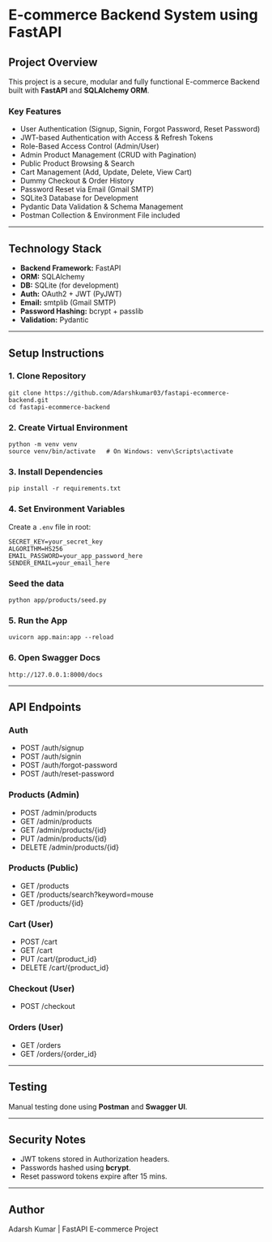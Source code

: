 
# E-commerce Backend System using FastAPI

## Project Overview

This project is a secure, modular and fully functional E-commerce Backend built with **FastAPI** and **SQLAlchemy ORM**.

### Key Features
- User Authentication (Signup, Signin, Forgot Password, Reset Password)
- JWT-based Authentication with Access & Refresh Tokens
- Role-Based Access Control (Admin/User)
- Admin Product Management (CRUD with Pagination)
- Public Product Browsing & Search
- Cart Management (Add, Update, Delete, View Cart)
- Dummy Checkout & Order History
- Password Reset via Email (Gmail SMTP)
- SQLite3 Database for Development
- Pydantic Data Validation & Schema Management
- Postman Collection & Environment File included

---

## Technology Stack

- **Backend Framework:** FastAPI
- **ORM:** SQLAlchemy
- **DB:** SQLite (for development)
- **Auth:** OAuth2 + JWT (PyJWT)
- **Email:** smtplib (Gmail SMTP)
- **Password Hashing:** bcrypt + passlib
- **Validation:** Pydantic

---

## Setup Instructions

### 1. Clone Repository
```
git clone https://github.com/Adarshkumar03/fastapi-ecommerce-backend.git
cd fastapi-ecommerce-backend
```

### 2. Create Virtual Environment
```
python -m venv venv
source venv/bin/activate   # On Windows: venv\Scripts\activate
```

### 3. Install Dependencies
```
pip install -r requirements.txt
```

### 4. Set Environment Variables
Create a `.env` file in root:
```
SECRET_KEY=your_secret_key
ALGORITHM=HS256
EMAIL_PASSWORD=your_app_password_here
SENDER_EMAIL=your_email_here
```

### Seed the data
```
python app/products/seed.py
```

### 5. Run the App
```
uvicorn app.main:app --reload
```

### 6. Open Swagger Docs
```
http://127.0.0.1:8000/docs
```

---

## API Endpoints

### Auth
- POST /auth/signup
- POST /auth/signin
- POST /auth/forgot-password
- POST /auth/reset-password

### Products (Admin)
- POST /admin/products
- GET /admin/products
- GET /admin/products/{id}
- PUT /admin/products/{id}
- DELETE /admin/products/{id}

### Products (Public)
- GET /products
- GET /products/search?keyword=mouse
- GET /products/{id}

### Cart (User)
- POST /cart
- GET /cart
- PUT /cart/{product_id}
- DELETE /cart/{product_id}

### Checkout (User)
- POST /checkout

### Orders (User)
- GET /orders
- GET /orders/{order_id}

---

## Testing
Manual testing done using **Postman** and **Swagger UI**.

---

## Security Notes
- JWT tokens stored in Authorization headers.
- Passwords hashed using **bcrypt**.
- Reset password tokens expire after 15 mins.

---

## Author
Adarsh Kumar | FastAPI E-commerce Project